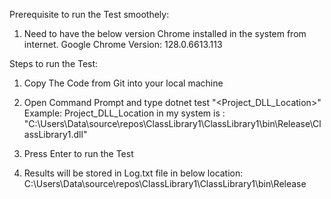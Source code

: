 Prerequisite to run the Test smoothely:
1) Need to have the below version Chrome installed in the system from internet.
	Google Chrome Version: 128.0.6613.113

Steps to run the Test:
1) Copy The Code from Git into your local machine

2) Open Command Prompt and type dotnet test "<Project_DLL_Location>"
    Example: 
    Project_DLL_Location in my system is : "C:\Users\Data\source\repos\ClassLibrary1\ClassLibrary1\bin\Release\ClassLibrary1.dll"

3) Press Enter to run the Test

4) Results will be stored in Log.txt file in below location:
    C:\Users\Data\source\repos\ClassLibrary1\ClassLibrary1\bin\Release